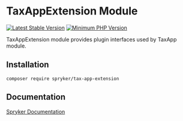 # TaxAppExtension Module
[![Latest Stable Version](https://poser.pugx.org/spryker/tax-app-extension/v/stable.svg)](https://packagist.org/packages/spryker/tax-app-extension)
[![Minimum PHP Version](https://img.shields.io/badge/php-%3E%3D%208.3-8892BF.svg)](https://php.net/)

TaxAppExtension module provides plugin interfaces used by TaxApp module.

## Installation

```
composer require spryker/tax-app-extension
```

## Documentation

[Spryker Documentation](https://docs.spryker.com)
